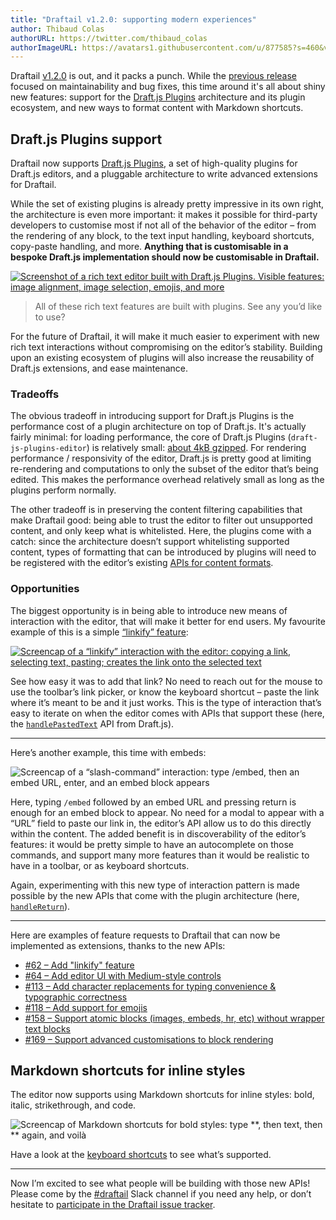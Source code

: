 ```yaml
---
title: "Draftail v1.2.0: supporting modern experiences"
author: Thibaud Colas
authorURL: https://twitter.com/thibaud_colas
authorImageURL: https://avatars1.githubusercontent.com/u/877585?s=460&v=4
---
```


Draftail [v1.2.0](https://github.com/springload/draftail/blob/main/CHANGELOG.md#v120) is out, and it packs a punch. While the [previous release](/blog/2019/02/08/draftail-v1-1-0-a-quality-of-life-release) focused on maintainability and bug fixes, this time around it's all about shiny new features: support for the [Draft.js Plugins](https://www.draft-js-plugins.com/) architecture and its plugin ecosystem, and new ways to format content with Markdown shortcuts.

<!-- truncate -->

## Draft.js Plugins support

Draftail now supports [Draft.js Plugins](https://www.draft-js-plugins.com/), a set of high-quality plugins for Draft.js editors, and a pluggable architecture to write advanced extensions for Draftail.

While the set of existing plugins is already pretty impressive in its own right, the architecture is even more important: it makes it possible for third-party developers to customise most if not all of the behavior of the editor – from the rendering of any block, to the text input handling, keyboard shortcuts, copy-paste handling, and more. **Anything that is customisable in a bespoke Draft.js implementation should now be customisable in Draftail.**

[![Screenshot of a rich text editor built with Draft.js Plugins. Visible features: image alignment, image selection, emojis, and more](/blog/assets/draftail-v1-2-0-supporting-modern-experiences/draft-js-plugins-capabilities-examples.png)](https://www.draft-js-plugins.com/)

> All of these rich text features are built with plugins. See any you’d like to use?

For the future of Draftail, it will make it much easier to experiment with new rich text interactions without compromising on the editor’s stability. Building upon an existing ecosystem of plugins will also increase the reusability of Draft.js extensions, and ease maintenance.

### Tradeoffs

The obvious tradeoff in introducing support for Draft.js Plugins is the performance cost of a plugin architecture on top of Draft.js. It's actually fairly minimal: for loading performance, the core of Draft.js Plugins (`draft-js-plugins-editor`) is relatively small: [about 4kB gzipped](https://bundlephobia.com/result?p=draft-js-plugins-editor). For rendering performance / responsivity of the editor, Draft.js is pretty good at limiting re-rendering and computations to only the subset of the editor that’s being edited. This makes the performance overhead relatively small as long as the plugins perform normally.

The other tradeoff is in preserving the content filtering capabilities that make Draftail good: being able to trust the editor to filter out unsupported content, and only keep what is whitelisted. Here, the plugins come with a catch: since the architecture doesn’t support whitelisting supported content, types of formatting that can be introduced by plugins will need to be registered with the editor’s existing [APIs for content formats](/docs/formatting-options).

### Opportunities

The biggest opportunity is in being able to introduce new means of interaction with the editor, that will make it better for end users. My favourite example of this is a simple [“linkify” feature](/docs/extensions-tutorial-linkify):

[![Screencap of a “linkify” interaction with the editor: copying a link, selecting text, pasting; creates the link onto the selected text](/blog/assets/draftail-v1-2-0-supporting-modern-experiences/linkify-demo.gif)](/docs/extensions-tutorial-linkify)

See how easy it was to add that link? No need to reach out for the mouse to use the toolbar’s link picker, or know the keyboard shortcut – paste the link where it’s meant to be and it just works. This is the type of interaction that’s easy to iterate on when the editor comes with APIs that support these (here, the [`handlePastedText`](https://draftjs.org/docs/api-reference-editor#handlepastedtext) API from Draft.js).

---

Here’s another example, this time with embeds:

![Screencap of a “slash-command” interaction: type /embed, then an embed URL, enter, and an embed block appears](/blog/assets/draftail-v1-2-0-supporting-modern-experiences/slash-embed-demo.gif)

Here, typing `/embed` followed by an embed URL and pressing return is enough for an embed block to appear. No need for a modal to appear with a “URL” field to paste our link in, the editor’s API allow us to do this directly within the content. The added benefit is in discoverability of the editor’s features: it would be pretty simple to have an autocomplete on those commands, and support many more features than it would be realistic to have in a toolbar, or as keyboard shortcuts.

Again, experimenting with this new type of interaction pattern is made possible by the new APIs that come with the plugin architecture (here, [`handleReturn`](https://draftjs.org/docs/api-reference-editor#handlereturn)).

---

Here are examples of feature requests to Draftail that can now be implemented as extensions, thanks to the new APIs:

- [#62 – Add "linkify" feature](https://github.com/springload/draftail/issues/62)
- [#64 – Add editor UI with Medium-style controls](https://github.com/springload/draftail/issues/64)
- [#113 – Add character replacements for typing convenience & typographic correctness](https://github.com/springload/draftail/issues/113)
- [#118 – Add support for emojis](https://github.com/springload/draftail/issues/118)
- [#158 – Support atomic blocks (images, embeds, hr, etc) without wrapper text blocks](https://github.com/springload/draftail/issues/158)
- [#169 – Support advanced customisations to block rendering](https://github.com/springload/draftail/issues/169)

## Markdown shortcuts for inline styles

The editor now supports using Markdown shortcuts for inline styles: bold, italic, strikethrough, and code.

![Screencap of Markdown shortcuts for bold styles: type **, then text, then ** again, and voilà](/blog/assets/draftail-v1-2-0-supporting-modern-experiences/markdown-shortcuts-demo.gif)

Have a look at the [keyboard shortcuts](/docs/keyboard-shortcuts) to see what’s supported.

---

Now I’m excited to see what people will be building with those new APIs! Please come by the [#draftail](https://github.com/wagtail/wagtail/wiki/Slack) Slack channel if you need any help, or don’t hesitate to [participate in the Draftail issue tracker](https://github.com/springload/draftail).
